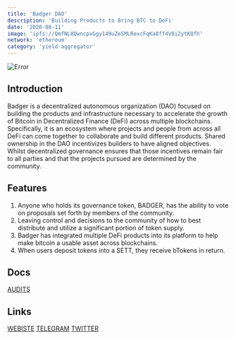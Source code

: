 ```yaml
---
title: 'Badger DAO'
description: 'Building Products to Bring BTC to DeFi'
date: '2020-08-11'
image: 'ipfs://QmfNL8QwncpxGgy149uZeSMLRexcFqKa8ff4V8i2ytKQfh'
network: 'ethereum'
category: 'yield-aggregator'
---
```


![Error](ipfs://QmcE1C1fZnvEmK6GGedJAGgD7rVdtBDNeoLcdsf83i3sQm)

## Introduction
Badger is a decentralized autonomous organization (DAO) focused on building the products and infrastructure necessary to accelerate the growth of Bitcoin in Decentralized Finance (DeFi) across multiple blockchains.
Specifically, it is an ecosystem where projects and people from across all DeFi can come together to collaborate and build different products. Shared ownership in the DAO incentivizes builders to have aligned objectives. Whilst decentralized governance ensures that those incentives remain fair to all parties and that the projects pursued are determined by the community.

## Features
1. Anyone who holds its governance token, BADGER, has the ability to vote on proposals set forth by members of the community.
2. Leaving control and decisions to the community of how to best distribute and utilize a significant portion of token supply.
3. Badger has integrated multiple DeFi products into its platform to help make bitcoin a usable asset across blockchains.
4. When users deposit tokens into a SETT, they receive bTokens in return. 

## Docs

[AUDITS](ipfs://QmSSqaXK2p2AvUgFgewxLaEL6yKDAXBvbh5B45gKLRmSE8)


## Links

[WEBISTE](https://app.badger.finance/)
[TELEGRAM](https://t.me/badger_dao)
[TWITTER](https://twitter.com/badgerdao)